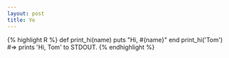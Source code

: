 ```yaml
---
layout: post
title: Yo
---
```



{% highlight R %}
def print_hi(name)
  puts "Hi, #{name}"
end
print_hi('Tom')
#=> prints 'Hi, Tom' to STDOUT.
{% endhighlight %}
